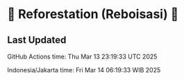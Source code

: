 
# 🌳 Reforestation (Reboisasi) 🌲

## Last Updated

GitHub Actions time: Thu Mar 13 23:19:33 UTC 2025

Indonesia/Jakarta time: Fri Mar 14 06:19:33 WIB 2025
